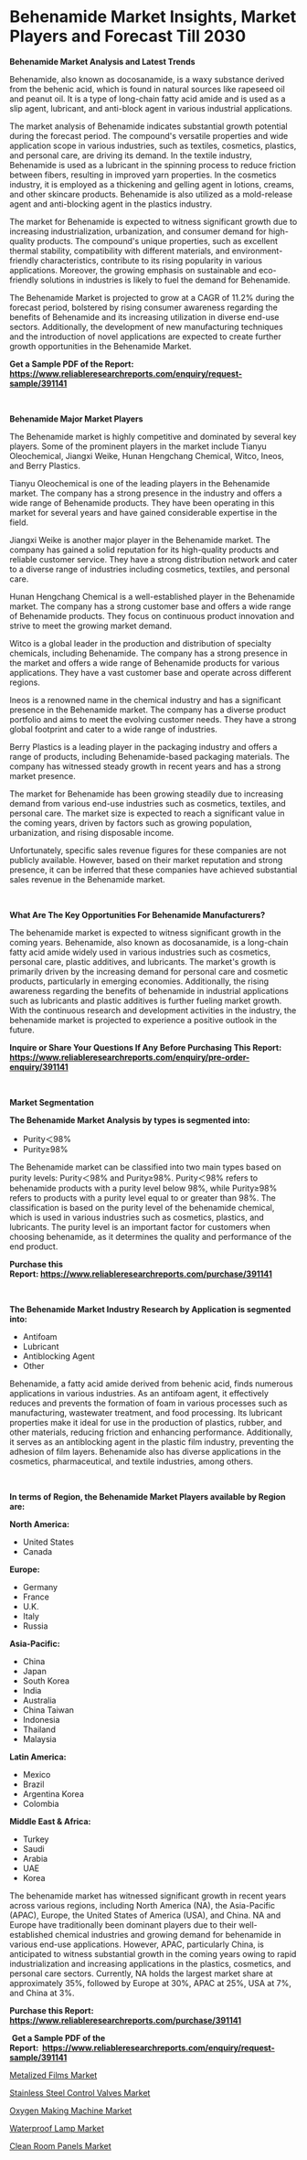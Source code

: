 <p><h1>Behenamide Market Insights, Market Players and Forecast Till 2030</h1></p><p><strong>Behenamide Market Analysis and Latest Trends</strong></p>
<p><p>Behenamide, also known as docosanamide, is a waxy substance derived from the behenic acid, which is found in natural sources like rapeseed oil and peanut oil. It is a type of long-chain fatty acid amide and is used as a slip agent, lubricant, and anti-block agent in various industrial applications.</p><p>The market analysis of Behenamide indicates substantial growth potential during the forecast period. The compound's versatile properties and wide application scope in various industries, such as textiles, cosmetics, plastics, and personal care, are driving its demand. In the textile industry, Behenamide is used as a lubricant in the spinning process to reduce friction between fibers, resulting in improved yarn properties. In the cosmetics industry, it is employed as a thickening and gelling agent in lotions, creams, and other skincare products. Behenamide is also utilized as a mold-release agent and anti-blocking agent in the plastics industry.</p><p>The market for Behenamide is expected to witness significant growth due to increasing industrialization, urbanization, and consumer demand for high-quality products. The compound's unique properties, such as excellent thermal stability, compatibility with different materials, and environment-friendly characteristics, contribute to its rising popularity in various applications. Moreover, the growing emphasis on sustainable and eco-friendly solutions in industries is likely to fuel the demand for Behenamide.</p><p>The Behenamide Market is projected to grow at a CAGR of 11.2% during the forecast period, bolstered by rising consumer awareness regarding the benefits of Behenamide and its increasing utilization in diverse end-use sectors. Additionally, the development of new manufacturing techniques and the introduction of novel applications are expected to create further growth opportunities in the Behenamide Market.</p></p>
<p><strong>Get a Sample PDF of the Report:&nbsp; <a href="https://www.reliableresearchreports.com/enquiry/request-sample/391141">https://www.reliableresearchreports.com/enquiry/request-sample/391141</a></strong></p>
<p>&nbsp;</p>
<p><strong>Behenamide Major Market Players</strong></p>
<p><p>The Behenamide market is highly competitive and dominated by several key players. Some of the prominent players in the market include Tianyu Oleochemical, Jiangxi Weike, Hunan Hengchang Chemical, Witco, Ineos, and Berry Plastics.</p><p>Tianyu Oleochemical is one of the leading players in the Behenamide market. The company has a strong presence in the industry and offers a wide range of Behenamide products. They have been operating in this market for several years and have gained considerable expertise in the field.</p><p>Jiangxi Weike is another major player in the Behenamide market. The company has gained a solid reputation for its high-quality products and reliable customer service. They have a strong distribution network and cater to a diverse range of industries including cosmetics, textiles, and personal care.</p><p>Hunan Hengchang Chemical is a well-established player in the Behenamide market. The company has a strong customer base and offers a wide range of Behenamide products. They focus on continuous product innovation and strive to meet the growing market demand.</p><p>Witco is a global leader in the production and distribution of specialty chemicals, including Behenamide. The company has a strong presence in the market and offers a wide range of Behenamide products for various applications. They have a vast customer base and operate across different regions.</p><p>Ineos is a renowned name in the chemical industry and has a significant presence in the Behenamide market. The company has a diverse product portfolio and aims to meet the evolving customer needs. They have a strong global footprint and cater to a wide range of industries.</p><p>Berry Plastics is a leading player in the packaging industry and offers a range of products, including Behenamide-based packaging materials. The company has witnessed steady growth in recent years and has a strong market presence.</p><p>The market for Behenamide has been growing steadily due to increasing demand from various end-use industries such as cosmetics, textiles, and personal care. The market size is expected to reach a significant value in the coming years, driven by factors such as growing population, urbanization, and rising disposable income.</p><p>Unfortunately, specific sales revenue figures for these companies are not publicly available. However, based on their market reputation and strong presence, it can be inferred that these companies have achieved substantial sales revenue in the Behenamide market.</p></p>
<p>&nbsp;</p>
<p><strong>What Are The Key Opportunities For Behenamide Manufacturers?</strong></p>
<p><p>The behenamide market is expected to witness significant growth in the coming years. Behenamide, also known as docosanamide, is a long-chain fatty acid amide widely used in various industries such as cosmetics, personal care, plastic additives, and lubricants. The market's growth is primarily driven by the increasing demand for personal care and cosmetic products, particularly in emerging economies. Additionally, the rising awareness regarding the benefits of behenamide in industrial applications such as lubricants and plastic additives is further fueling market growth. With the continuous research and development activities in the industry, the behenamide market is projected to experience a positive outlook in the future.</p></p>
<p><strong>Inquire or Share Your Questions If Any Before Purchasing This Report: <a href="https://www.reliableresearchreports.com/enquiry/pre-order-enquiry/391141">https://www.reliableresearchreports.com/enquiry/pre-order-enquiry/391141</a></strong></p>
<p>&nbsp;</p>
<p><strong>Market Segmentation</strong></p>
<p><strong>The Behenamide Market Analysis by types is segmented into:</strong></p>
<p><ul><li>Purity＜98%</li><li>Purity≥98%</li></ul></p>
<p><p>The Behenamide market can be classified into two main types based on purity levels: Purity＜98% and Purity≥98%. Purity＜98% refers to behenamide products with a purity level below 98%, while Purity≥98% refers to products with a purity level equal to or greater than 98%. The classification is based on the purity level of the behenamide chemical, which is used in various industries such as cosmetics, plastics, and lubricants. The purity level is an important factor for customers when choosing behenamide, as it determines the quality and performance of the end product.</p></p>
<p><strong>Purchase this Report:&nbsp;<a href="https://www.reliableresearchreports.com/purchase/391141">https://www.reliableresearchreports.com/purchase/391141</a></strong></p>
<p>&nbsp;</p>
<p><strong>The Behenamide Market Industry Research by Application is segmented into:</strong></p>
<p><ul><li>Antifoam</li><li>Lubricant</li><li>Antiblocking Agent</li><li>Other</li></ul></p>
<p><p>Behenamide, a fatty acid amide derived from behenic acid, finds numerous applications in various industries. As an antifoam agent, it effectively reduces and prevents the formation of foam in various processes such as manufacturing, wastewater treatment, and food processing. Its lubricant properties make it ideal for use in the production of plastics, rubber, and other materials, reducing friction and enhancing performance. Additionally, it serves as an antiblocking agent in the plastic film industry, preventing the adhesion of film layers. Behenamide also has diverse applications in the cosmetics, pharmaceutical, and textile industries, among others.</p></p>
<p>&nbsp;</p>
<p><strong>In terms of Region, the Behenamide Market Players available by Region are:</strong></p>
<p>
    <p> <strong> North America: </strong>
        <ul>
            <li>United States</li>
            <li>Canada</li>
        </ul>
        </p> 
    <p> <strong> Europe: </strong>
        <ul>
            <li>Germany</li>
            <li>France</li>
            <li>U.K.</li>
            <li>Italy</li>
            <li>Russia</li>
        </ul>
        </p> 
    <p> <strong> Asia-Pacific: </strong>
        <ul>
            <li>China</li>
            <li>Japan</li>
            <li>South Korea</li>
            <li>India</li>
            <li>Australia</li>
            <li>China Taiwan</li>
            <li>Indonesia</li>
            <li>Thailand</li>
            <li>Malaysia</li>
        </ul>
        </p> 
    <p> <strong> Latin America: </strong>
        <ul>
            <li>Mexico</li>
            <li>Brazil</li>
            <li>Argentina Korea</li>
            <li>Colombia</li>
        </ul>
        </p> 
    <p> <strong> Middle East & Africa: </strong>
        <ul>
            <li>Turkey</li>
            <li>Saudi</li>
            <li>Arabia</li>
            <li>UAE</li>
            <li>Korea</li>
        </ul>
    </p>
    </p>
<p><p>The behenamide market has witnessed significant growth in recent years across various regions, including North America (NA), the Asia-Pacific (APAC), Europe, the United States of America (USA), and China. NA and Europe have traditionally been dominant players due to their well-established chemical industries and growing demand for behenamide in various end-use applications. However, APAC, particularly China, is anticipated to witness substantial growth in the coming years owing to rapid industrialization and increasing applications in the plastics, cosmetics, and personal care sectors. Currently, NA holds the largest market share at approximately 35%, followed by Europe at 30%, APAC at 25%, USA at 7%, and China at 3%.</p></p>
<p><strong>Purchase this Report: <a href="https://www.reliableresearchreports.com/purchase/391141">https://www.reliableresearchreports.com/purchase/391141</a></strong></p>
<p>&nbsp;<strong>Get a Sample PDF of the Report:&nbsp;&nbsp;<a href="https://www.reliableresearchreports.com/enquiry/request-sample/391141">https://www.reliableresearchreports.com/enquiry/request-sample/391141</a></strong></p>
<p><strong></strong></p>
<p><p><a href="https://github.com/dzharov81/Market-Research-Report-List-1/blob/main/metalized-films-market.md">Metalized Films Market</a></p><p><a href="https://medium.com/@chiragreportprime3/stainless-steel-control-valves-market-size-cagr-trends-2024-2030-9ec682f1ac30">Stainless Steel Control Valves Market</a></p><p><a href="https://medium.com/@jhonwin654/oxygen-making-machine-market-trends-and-market-analysis-forecasted-for-period-2023-2030-4d29cc5ebcfb">Oxygen Making Machine Market</a></p><p><a href="https://medium.com/@mariliehowe/waterproof-lamp-market-analysis-and-sze-forecasted-for-period-from-2023-to-2030-518c494d2523">Waterproof Lamp Market</a></p><p><a href="https://github.com/scarol104/Market-Research-Report-List-1/blob/main/clean-room-panels-market.md">Clean Room Panels Market</a></p></p>